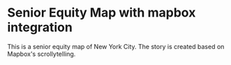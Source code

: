 # Senior Equity Map with mapbox integration
This is a senior equity map of New York City.
The story is created based on Mapbox's scrollytelling.
